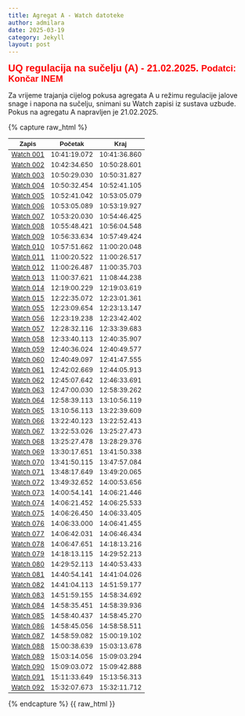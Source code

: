 ```yaml
---
title: Agregat A - Watch datoteke
author: admilara
date: 2025-03-19
category: Jekyll
layout: post
---
```

<style scoped>
table {
  font-size: 13px;
}
</style>


<span style="font-size: 20px; font-weight: bold; color: red; font-family: Helvetica; text-align: center">
    UQ regulacija na sučelju (A) - 21.02.2025.
</span>
<span style="font-size: 18px; font-weight: bold; color: red; font-family: Helvetica; text-align: center">
    Podatci: Končar INEM
</span>

Za vrijeme trajanja cijelog pokusa agregata A u režimu regulacije jalove snage i napona na sučelju,
snimani su Watch zapisi iz sustava uzbude. Pokus na agregatu A napravljen je 21.02.2025. 

{% capture raw_html %}
<table>
    <thead>
        <tr>
            <th style="text-align:center; font-family: Helvetica">Zapis</th>
            <th style="text-align:center; font-family: Helvetica">Početak</th>
            <th style="text-align:center; font-family: Helvetica">Kraj</th>
        </tr>
    </thead>
    <tbody>
        <tr>
            <td style="text-align:center"><a href="{{ site.baseurl }}/watch-md-a/watch-zakuca1a-zakuca1a-001/">Watch 001</a></td>
            <td style="text-align:center">10:41:19.072</td>
            <td style="text-align:center">10:41:36.860</td>
        </tr>
        <tr>
            <td style="text-align:center"><a href="{{ site.baseurl }}/watch-md-a/watch-zakuca1a-zakuca1a-002/">Watch 002</a></td>
            <td style="text-align:center">10:42:34.650</td>
            <td style="text-align:center">10:50:28.601</td>
        </tr>
        <tr>
            <td style="text-align:center"><a href="{{ site.baseurl }}/watch-md-a/watch-zakuca1a-zakuca1a-003/">Watch 003</a></td>
            <td style="text-align:center">10:50:29.030</td>
            <td style="text-align:center">10:50:31.827</td>
        </tr>
        <tr>
            <td style="text-align:center"><a href="{{ site.baseurl }}/watch-md-a/watch-zakuca1a-zakuca1a-004/">Watch 004</a></td>
            <td style="text-align:center">10:50:32.454</td>
            <td style="text-align:center">10:52:41.105</td>
        </tr>
        <tr>
            <td style="text-align:center"><a href="{{ site.baseurl }}/watch-md-a/watch-zakuca1a-zakuca1a-005/">Watch 005</a></td>
            <td style="text-align:center">10:52:41.042</td>
            <td style="text-align:center">10:53:05.079</td>
        </tr>
        <tr>
            <td style="text-align:center"><a href="{{ site.baseurl }}/watch-md-a/watch-zakuca1a-zakuca1a-006/">Watch 006</a></td>
            <td style="text-align:center">10:53:05.089</td>
            <td style="text-align:center">10:53:19.927</td>
        </tr>
        <tr>
            <td style="text-align:center"><a href="{{ site.baseurl }}/watch-md-a/watch-zakuca1a-zakuca1a-007/">Watch 007</a></td>
            <td style="text-align:center">10:53:20.030</td>
            <td style="text-align:center">10:54:46.425</td>
        </tr>
        <tr>
            <td style="text-align:center"><a href="{{ site.baseurl }}/watch-md-a/watch-zakuca1a-zakuca1a-008/">Watch 008</a></td>
            <td style="text-align:center">10:55:48.421</td>
            <td style="text-align:center">10:56:04.548</td>
        </tr>
        <tr>
            <td style="text-align:center"><a href="{{ site.baseurl }}/watch-md-a/watch-zakuca1a-zakuca1a-009/">Watch 009</a></td>
            <td style="text-align:center">10:56:33.634</td>
            <td style="text-align:center">10:57:49.424</td>
        </tr>
        <tr>
            <td style="text-align:center"><a href="{{ site.baseurl }}/watch-md-a/watch-zakuca1a-zakuca1a-010/">Watch 010</a></td>
            <td style="text-align:center">10:57:51.662</td>
            <td style="text-align:center">11:00:20.048</td>
        </tr>
        <tr>
            <td style="text-align:center"><a href="{{ site.baseurl }}/watch-md-a/watch-zakuca1a-zakuca1a-011/">Watch 011</a></td>
            <td style="text-align:center">11:00:20.522</td>
            <td style="text-align:center">11:00:26.517</td>
        </tr>
        <tr>
            <td style="text-align:center"><a href="{{ site.baseurl }}/watch-md-a/watch-zakuca1a-zakuca1a-012/">Watch 012</a></td>
            <td style="text-align:center">11:00:26.487</td>
            <td style="text-align:center">11:00:35.703</td>
        </tr>
        <tr>
            <td style="text-align:center"><a href="{{ site.baseurl }}/watch-md-a/watch-zakuca1a-zakuca1a-013/">Watch 013</a></td>
            <td style="text-align:center">11:00:37.621</td>
            <td style="text-align:center">11:08:44.238</td>
        </tr>
        <tr>
            <td style="text-align:center"><a href="{{ site.baseurl }}/watch-md-a/watch-zakuca1a-zakuca1a-014/">Watch 014</a></td>
            <td style="text-align:center">12:19:00.229</td>
            <td style="text-align:center">12:19:03.619</td>
        </tr>
        <tr>
            <td style="text-align:center"><a href="{{ site.baseurl }}/watch-md-a/watch-zakuca1a-zakuca1a-015/">Watch 015</a></td>
            <td style="text-align:center">12:22:35.072</td>
            <td style="text-align:center">12:23:01.361</td>
        </tr>
        <tr>
            <td style="text-align:center"><a href="{{ site.baseurl }}/watch-md-a/watch-zakuca1a-zakuca1a-055/">Watch 055</a></td>
            <td style="text-align:center">12:23:09.654</td>
            <td style="text-align:center">12:23:13.147</td>
        </tr>
        <tr>
            <td style="text-align:center"><a href="{{ site.baseurl }}/watch-md-a/watch-zakuca1a-zakuca1a-056/">Watch 056</a></td>
            <td style="text-align:center">12:23:19.238</td>
            <td style="text-align:center">12:23:42.402</td>
        </tr>
        <tr>
            <td style="text-align:center"><a href="{{ site.baseurl }}/watch-md-a/watch-zakuca1a-zakuca1a-057/">Watch 057</a></td>
            <td style="text-align:center">12:28:32.116</td>
            <td style="text-align:center">12:33:39.683</td>
        </tr>
        <tr>
            <td style="text-align:center"><a href="{{ site.baseurl }}/watch-md-a/watch-zakuca1a-zakuca1a-058/">Watch 058</a></td>
            <td style="text-align:center">12:33:40.113</td>
            <td style="text-align:center">12:40:35.907</td>
        </tr>
        <tr>
            <td style="text-align:center"><a href="{{ site.baseurl }}/watch-md-a/watch-zakuca1a-zakuca1a-059/">Watch 059</a></td>
            <td style="text-align:center">12:40:36.024</td>
            <td style="text-align:center">12:40:49.577</td>
        </tr>
        <tr>
            <td style="text-align:center"><a href="{{ site.baseurl }}/watch-md-a/watch-zakuca1a-zakuca1a-060/">Watch 060</a></td>
            <td style="text-align:center">12:40:49.097</td>
            <td style="text-align:center">12:41:47.555</td>
        </tr>
        <tr>
            <td style="text-align:center"><a href="{{ site.baseurl }}/watch-md-a/watch-zakuca1a-zakuca1a-061/">Watch 061</a></td>
            <td style="text-align:center">12:42:02.669</td>
            <td style="text-align:center">12:44:05.913</td>
        </tr>
        <tr>
            <td style="text-align:center"><a href="{{ site.baseurl }}/watch-md-a/watch-zakuca1a-zakuca1a-062/">Watch 062</a></td>
            <td style="text-align:center">12:45:07.642</td>
            <td style="text-align:center">12:46:33.691</td>
        </tr> 
        <tr>
            <td style="text-align:center"><a href="{{ site.baseurl }}/watch-md-a/watch-zakuca1a-zakuca1a-063/">Watch 063</a></td>
            <td style="text-align:center">12:47:00.030</td>
            <td style="text-align:center">12:58:39.262</td>
        </tr>
        <tr>
            <td style="text-align:center"><a href="{{ site.baseurl }}/watch-md-a/watch-zakuca1a-zakuca1a-064/">Watch 064</a></td>
            <td style="text-align:center">12:58:39.113</td>
            <td style="text-align:center">13:10:56.119</td>
        </tr>
        <tr>
            <td style="text-align:center"><a href="{{ site.baseurl }}/watch-md-a/watch-zakuca1a-zakuca1a-065/">Watch 065</a></td>
            <td style="text-align:center">13:10:56.113</td>
            <td style="text-align:center">13:22:39.609</td>
        </tr>
        <tr>
            <td style="text-align:center"><a href="{{ site.baseurl }}/watch-md-a/watch-zakuca1a-zakuca1a-066/">Watch 066</a></td>
            <td style="text-align:center">13:22:40.123</td>
            <td style="text-align:center">13:22:52.413</td>
        </tr> 
        <tr>
            <td style="text-align:center"><a href="{{ site.baseurl }}/watch-md-a/watch-zakuca1a-zakuca1a-067/">Watch 067</a></td>
            <td style="text-align:center">13:22:53.026</td>
            <td style="text-align:center">13:25:27.473</td>
        </tr>
        <tr>
            <td style="text-align:center"><a href="{{ site.baseurl }}/watch-md-a/watch-zakuca1a-zakuca1a-068/">Watch 068</a></td>
            <td style="text-align:center">13:25:27.478</td>
            <td style="text-align:center">13:28:29.376</td>
        </tr>
        <tr>
            <td style="text-align:center"><a href="{{ site.baseurl }}/watch-md-a/watch-zakuca1a-zakuca1a-069/">Watch 069</a></td>
            <td style="text-align:center">13:30:17.651</td>
            <td style="text-align:center">13:41:50.338</td>
        </tr>
        <tr>
            <td style="text-align:center"><a href="{{ site.baseurl }}/watch-md-a/watch-zakuca1a-zakuca1a-070/">Watch 070</a></td>
            <td style="text-align:center">13:41:50.115</td>
            <td style="text-align:center">13:47:57.084</td>
        </tr>
        <tr>
            <td style="text-align:center"><a href="{{ site.baseurl }}/watch-md-a/watch-zakuca1a-zakuca1a-071/">Watch 071</a></td>
            <td style="text-align:center">13:48:17.649</td>
            <td style="text-align:center">13:49:20.065</td>
        </tr>
        <tr>
            <td style="text-align:center"><a href="{{ site.baseurl }}/watch-md-a/watch-zakuca1a-zakuca1a-072/">Watch 072</a></td>
            <td style="text-align:center">13:49:32.652</td>
            <td style="text-align:center">14:00:53.656</td>
        </tr>
        <tr>
            <td style="text-align:center"><a href="{{ site.baseurl }}/watch-md-a/watch-zakuca1a-zakuca1a-073/">Watch 073</a></td>
            <td style="text-align:center">14:00:54.141</td>
            <td style="text-align:center">14:06:21.446</td>
        </tr>
        <tr>
            <td style="text-align:center"><a href="{{ site.baseurl }}/watch-md-a/watch-zakuca1a-zakuca1a-074/">Watch 074</a></td>
            <td style="text-align:center">14:06:21.452</td>
            <td style="text-align:center">14:06:25.533</td>
        </tr> 
        <tr>
            <td style="text-align:center"><a href="{{ site.baseurl }}/watch-md-a/watch-zakuca1a-zakuca1a-075/">Watch 075</a></td>
            <td style="text-align:center">14:06:26.450</td>
            <td style="text-align:center">14:06:33.405</td>
        </tr>
        <tr>
            <td style="text-align:center"><a href="{{ site.baseurl }}/watch-md-a/watch-zakuca1a-zakuca1a-076/">Watch 076</a></td>
            <td style="text-align:center">14:06:33.000</td>
            <td style="text-align:center">14:06:41.455</td>
        </tr>
        <tr>
            <td style="text-align:center"><a href="{{ site.baseurl }}/watch-md-a/watch-zakuca1a-zakuca1a-077/">Watch 077</a></td>
            <td style="text-align:center">14:06:42.031</td>
            <td style="text-align:center">14:06:46.434</td>
        </tr>
        <tr>
            <td style="text-align:center"><a href="{{ site.baseurl }}/watch-md-a/watch-zakuca1a-zakuca1a-078/">Watch 078</a></td>
            <td style="text-align:center">14:06:47.651</td>
            <td style="text-align:center">14:18:13.216</td>
        </tr>
        <tr>
            <td style="text-align:center"><a href="{{ site.baseurl }}/watch-md-a/watch-zakuca1a-zakuca1a-079/">Watch 079</a></td>
            <td style="text-align:center">14:18:13.115</td>
            <td style="text-align:center">14:29:52.213</td>
        </tr>
        <tr>
            <td style="text-align:center"><a href="{{ site.baseurl }}/watch-md-a/watch-zakuca1a-zakuca1a-080/">Watch 080</a></td>
            <td style="text-align:center">14:29:52.113</td>
            <td style="text-align:center">14:40:53.433</td>
        </tr>
        <tr>
            <td style="text-align:center"><a href="{{ site.baseurl }}/watch-md-a/watch-zakuca1a-zakuca1a-081/">Watch 081</a></td>
            <td style="text-align:center">14:40:54.141</td>
            <td style="text-align:center">14:41:04.026</td>
        </tr>
        <tr>
            <td style="text-align:center"><a href="{{ site.baseurl }}/watch-md-a/watch-zakuca1a-zakuca1a-082/">Watch 082</a></td>
            <td style="text-align:center">14:41:04.113</td>
            <td style="text-align:center">14:51:59.177</td>
        </tr> 
        <tr>
            <td style="text-align:center"><a href="{{ site.baseurl }}/watch-md-a/watch-zakuca1a-zakuca1a-083/">Watch 083</a></td>
            <td style="text-align:center">14:51:59.155</td>
            <td style="text-align:center">14:58:34.692</td>
        </tr>
        <tr>
            <td style="text-align:center"><a href="{{ site.baseurl }}/watch-md-a/watch-zakuca1a-zakuca1a-084/">Watch 084</a></td>
            <td style="text-align:center">14:58:35.451</td>
            <td style="text-align:center">14:58:39.936</td>
        </tr>
        <tr>
            <td style="text-align:center"><a href="{{ site.baseurl }}/watch-md-a/watch-zakuca1a-zakuca1a-085/">Watch 085</a></td>
            <td style="text-align:center">14:58:40.437</td>
            <td style="text-align:center">14:58:45.270</td>
        </tr>
        <tr>
            <td style="text-align:center"><a href="{{ site.baseurl }}/watch-md-a/watch-zakuca1a-zakuca1a-086/">Watch 086</a></td>
            <td style="text-align:center">14:58:45.056</td>
            <td style="text-align:center">14:58:58.511</td>
        </tr>
        <tr>
            <td style="text-align:center"><a href="{{ site.baseurl }}/watch-md-a/watch-zakuca1a-zakuca1a-087/">Watch 087</a></td>
            <td style="text-align:center">14:58:59.082</td>
            <td style="text-align:center">15:00:19.102</td>
        </tr>
        <tr>
            <td style="text-align:center"><a href="{{ site.baseurl }}/watch-md-a/watch-zakuca1a-zakuca1a-088/">Watch 088</a></td>
            <td style="text-align:center">15:00:38.639</td>
            <td style="text-align:center">15:03:13.678</td>
        </tr>
        <tr>
            <td style="text-align:center"><a href="{{ site.baseurl }}/watch-md-a/watch-zakuca1a-zakuca1a-089/">Watch 089</a></td>
            <td style="text-align:center">15:03:14.056</td>
            <td style="text-align:center">15:09:03.294</td>
        </tr>
        <tr>
            <td style="text-align:center"><a href="{{ site.baseurl }}/watch-md-a/watch-zakuca1a-zakuca1a-090/">Watch 090</a></td>
            <td style="text-align:center">15:09:03.072</td>
            <td style="text-align:center">15:09:42.888</td>
        </tr>                          
        <tr>
            <td style="text-align:center"><a href="{{ site.baseurl }}/watch-md-a/watch-zakuca1a-zakuca1a-091/">Watch 091</a></td>
            <td style="text-align:center">15:11:33.649</td>
            <td style="text-align:center">15:13:56.313</td>
        </tr>
        <tr>
            <td style="text-align:center"><a href="{{ site.baseurl }}/watch-md-a/watch-zakuca1a-zakuca1a-092/">Watch 092</a></td>
            <td style="text-align:center">15:32:07.673</td>
            <td style="text-align:center">15:32:11.712</td>
        </tr>                                 
    </tbody>
</table>
{% endcapture %}
{{ raw_html }}